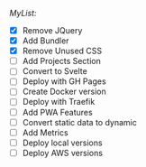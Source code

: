 

_MyList:_

-[x] Remove JQuery
-[x] Add Bundler
-[x] Remove Unused CSS
-[ ] Add Projects Section
-[ ] Convert to Svelte
-[ ] Deploy with GH Pages
-[ ] Create Docker version
-[ ] Deploy with Traefik
-[ ] Add PWA Features
-[ ] Convert static data to dynamic
-[ ] Add Metrics
-[ ] Deploy local versions
-[ ] Deploy AWS versions
